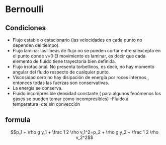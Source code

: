 # Bernoulli
## Condiciones 
- Flujo estable o estacionario (las velocidades en cada punto no dependen del tiempo).
- Flujo laminar las líneas de flujo no se pueden cortar entre sí excepto en el punto donde v=0 El movimiento es
laminar, es decir que cada elemento de fluido tiene trayectoria bien definida.
- Flujo irrotacional. No presenta torbellinos, es decir, no hay momento angular del fluido respecto de cualquier
punto. 
- Viscosidad cero no hay disipación de energía por roces internos , entonces todas las fuerzas son conservativas. 
- La energía se conserva. 
- Fluido incompresible densidad constante ( para algunos fenómenos los
gases se pueden tomar como incompresibles) 
-Fluido a temperatura=cte sin convección

## formula 
$$p_1 + \rho g y_1 + \frac 1 2 \rho v_1^2=p_2 + \rho g y_2 + \frac 1 2 \rho v_2^2$$


